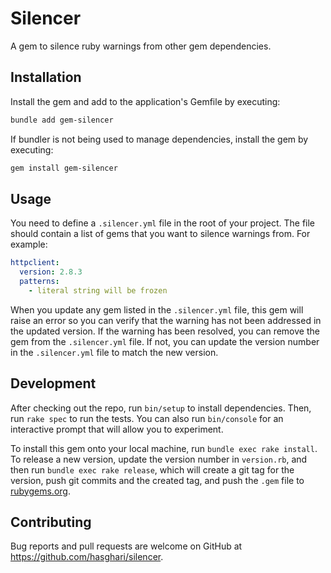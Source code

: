 # Silencer

A gem to silence ruby warnings from other gem dependencies.

## Installation

Install the gem and add to the application's Gemfile by executing:

```bash
bundle add gem-silencer
```

If bundler is not being used to manage dependencies, install the gem by executing:

```bash
gem install gem-silencer
```

## Usage

You need to define a `.silencer.yml` file in the root of your project. The file should contain a list of gems that you 
want to silence warnings from. For example:

```yaml
httpclient:
  version: 2.8.3
  patterns:
    - literal string will be frozen
```

When you update any gem listed in the `.silencer.yml` file, this gem will raise an error so you can verify that the 
warning has not been addressed in the updated version. If the warning has been resolved, you can remove the gem from the
`.silencer.yml` file. If not, you can update the version number in the `.silencer.yml` file to match the new version.

## Development

After checking out the repo, run `bin/setup` to install dependencies. Then, run `rake spec` to run the tests. You can 
also run `bin/console` for an interactive prompt that will allow you to experiment.

To install this gem onto your local machine, run `bundle exec rake install`. To release a new version, update the 
version number in `version.rb`, and then run `bundle exec rake release`, which will create a git tag for the version, 
push git commits and the created tag, and push the `.gem` file to [rubygems.org](https://rubygems.org).

## Contributing

Bug reports and pull requests are welcome on GitHub at https://github.com/hasghari/silencer.
